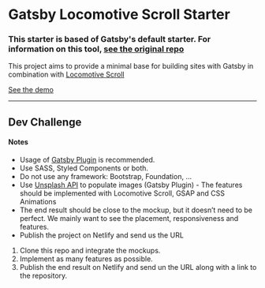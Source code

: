 # Gatsby Locomotive Scroll Starter

### This starter is based of Gatsby's default starter. For information on this tool, [see the original repo](https://github.com/gatsbyjs/gatsby-starter-default)

This project aims to provide a minimal base for building sites with Gatsby in combination with [Locomotive Scroll](https://github.com/locomotivemtl/locomotive-scroll)

[See the demo](https://gatsby-locomotive-scroll-starter.netlify.app/)

---

## Dev Challenge

#### Notes
- Usage of [Gatsby Plugin](https://www.gatsbyjs.org/plugins/) is recommended.
- Use SASS, Styled Components or both.
- Do not use any framework: Bootstrap, Foundation, ...
- Use [Unsplash API](https://www.gatsbyjs.org/packages/gatsby-source-unsplash/) to populate images (Gatsby Plugin) - The features should be implemented with Locomotive Scroll, GSAP and CSS Animations
- The end result should be close to the mockup, but it doesn’t need to be perfect. We mainly want to see the placement, responsiveness and features.
- Publish the project on Netlify and send us the URL

1. Clone this repo and integrate the mockups.
2. Implement as many features as possible.
3. Publish the end result on Netlify and send un the URL along with a link to the repository.
